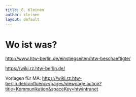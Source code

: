 ```yaml
---
title: B. Kleinen
author: kleinen
layout: default
---
```


# Wo ist was?

http://www.htw-berlin.de/einstiegseiten/htw-beschaeftigte/

https://wiki.rz.htw-berlin.de/

Vorlagen für MA:
https://wiki.rz.htw-berlin.de/confluence/pages/viewpage.action?title=Kommunikation&spaceKey=htwintranet